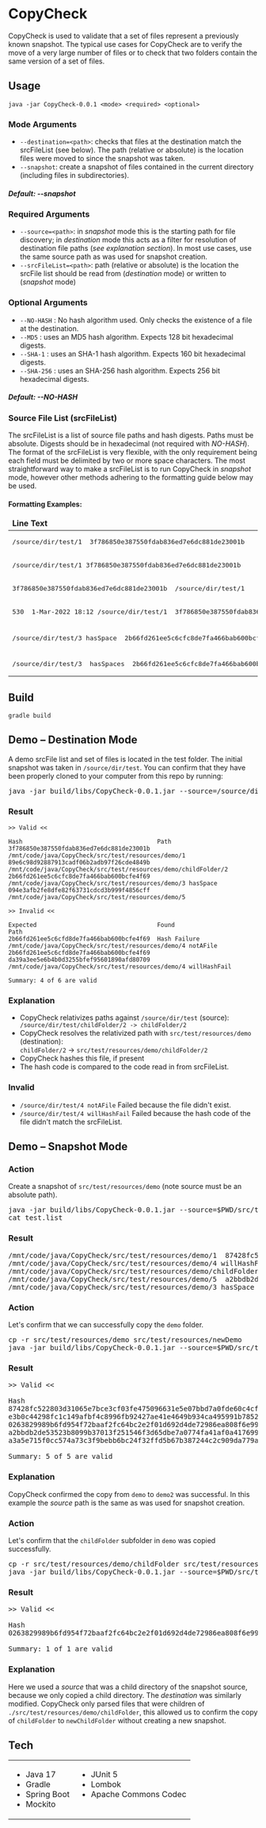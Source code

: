 # CopyCheck

CopyCheck is used to validate that a set of files represent a previously known snapshot.  The typical use cases for CopyCheck are to verify the move of a very large number of files or to check that two folders contain the same version of a set of files.

## Usage

```java -jar CopyCheck-0.0.1 <mode> <required> <optional>```

### Mode Arguments
* ```--destination=<path>```: checks that files at the destination match the srcFileList (see below).  The path (relative or absolute) is the location files were moved to since the snapshot was taken.
* ```--snapshot```: create a snapshot of files contained in the current directory (including files in subdirectories). 
##### Default: --snapshot
### Required Arguments
* ```--source=<path>```: in <em>snapshot</em> mode this is the starting path for file discovery; in <em>destination</em> mode this acts as a filter for resolution of destination file paths (<em>see explanation section</em>).  In most use cases, use the same source path as was used for snapshot creation.
* ```--srcFileList=<path>```: path (relative or absolute) is the location the srcFile list should be read from (<em>destination</em> mode) or written to (<em>snapshot</em> mode)
### Optional Arguments
* ```--NO-HASH``` : No hash algorithm used.  Only checks the existence of a file at the destination.
* ```--MD5``` : uses an MD5 hash algorithm.  Expects 128 bit hexadecimal digests.
* ```--SHA-1``` : uses an SHA-1 hash algorithm.  Expects 160 bit hexadecimal digests.
* ```--SHA-256``` : uses an SHA-256 hash algorithm.  Expects 256 bit hexadecimal digests.
##### Default: --NO-HASH
### Source File List (srcFileList)
The srcFileList is a list of source file paths and hash digests.  Paths must be absolute.  Digests should be in hexadecimal (not required with <em>NO-HASH</em>).   The format of the srcFileList is very flexible, with the only requirement being each field must be delimited by two or more space characters.  The most straightforward way to make a srcFileList is to run CopyCheck in <em>snapshot</em> mode, however other methods adhering to the formatting guide below may be used.

#### Formatting Examples:
<table> 
    <thead>
        <tr>
            <td>
                <b>Line Text</b>
            </td>
            <td>
                <b>Validity</b>
            </td>
            <td>
                <b>Explanation</b>
            </td>
        </tr>
    </thead>
    <tbody>
        <tr>
            <td>
                <pre>/source/dir/test/1  3f786850e387550fdab836ed7e6dc881de23001b</pre>
            </td>
            <td>
                OK!           
            </td>
            <td>
            </td>
        </tr>
        <tr>
          <td>
            <pre>/source/dir/test/1 3f786850e387550fdab836ed7e6dc881de23001b</pre> 
          </td>
          <td>
            NOT OK
          </td>
          <td>
            only single space between columns
          </td>
        </tr>
        <tr>
            <td>
                <pre>3f786850e387550fdab836ed7e6dc881de23001b  /source/dir/test/1</pre>
            </td>
            <td> 
                OK!
            </td>
            <td> 
            </td>
        </tr>
        <tr>     
            <td>
                <pre>530  1-Mar-2022 18:12 /source/dir/test/1  3f786850e387550fdab836ed7e6dc881de23001b</pre>
            </td>
            <td> 
                OK!
            </td>
            <td> 
            </td>
        </tr>
        <tr>     
            <td>
                <pre>/source/dir/test/3 hasSpace  2b66fd261ee5c6cfc8de7fa466bab600bcfe4f69</pre>
            </td>
            <td>
                OK!
            </td>
            <td> 
                parsed path is <code>/source/dir/test/3 hasSpace</code>
            </td>
        </tr>
        <tr>     
            <td>
                <pre>/source/dir/test/3  hasSpaces  2b66fd261ee5c6cfc8de7fa466bab600bcfe4f69</pre>
            </td>
            <td>
                OK!
            </td>
            <td> 
                parsed path is <code>/source/dir/test/3</code>
            </td>
        </tr>    
    </tbody>
</table> 

## Build
```gradle build```
## Demo – Destination Mode

A demo srcFile list and set of files is located in the test folder.  The initial snapshot was taken in ```/source/dir/test```.  You can confirm that they have been properly cloned to your computer from this repo by running:  

<div> <pre>java -jar build/libs/CopyCheck-0.0.1.jar --source=/source/dir/test --destination=src/test/resources/demo --srcFileList=src/test/resources/demo.list --SHA-1 </pre></div>

### Result
```
>> Valid << 

Hash                                      Path
3f786850e387550fdab836ed7e6dc881de23001b  /mnt/code/java/CopyCheck/src/test/resources/demo/1
89e6c98d92887913cadf06b2adb97f26cde4849b  /mnt/code/java/CopyCheck/src/test/resources/demo/childFolder/2
2b66fd261ee5c6cfc8de7fa466bab600bcfe4f69  /mnt/code/java/CopyCheck/src/test/resources/demo/3 hasSpace
094e3afb2fe8dfe82f63731cdcd3b999f4856cff  /mnt/code/java/CopyCheck/src/test/resources/demo/5

>> Invalid << 

Expected                                  Found                                     Path
2b66fd261ee5c6cfd8de7fa466bab600bcfe4f69  Hash Failure                              /mnt/code/java/CopyCheck/src/test/resources/demo/4 notAFile
2b66fd261ee5c6cfd8de7fa466bab600bcfe4f69  da39a3ee5e6b4b0d3255bfef95601890afd80709  /mnt/code/java/CopyCheck/src/test/resources/demo/4 willHashFail

Summary: 4 of 6 are valid
```
### Explanation
- CopyCheck relativizes paths against ```/source/dir/test``` (source): <div>```/source/dir/test/childFolder/2 -> childFolder/2```</div>
- CopyCheck resolves the relativized path with ```src/test/resources/demo``` (destination): <div>```childFolder/2``` -> ```src/test/resources/demo/childFolder/2```</div>
- CopyCheck hashes this file, if present
- The hash code is compared to the code read in from srcFileList.
### Invalid
- ```/source/dir/test/4 notAFile``` Failed because the file didn't exist.
- ```/source/dir/test/4 willHashFail``` Failed because the hash code of the file didn't match the srcFileList.

## Demo – Snapshot Mode

### Action
Create a snapshot of ```src/test/resources/demo``` (note source must be an absolute path).  
<div><pre>
java -jar build/libs/CopyCheck-0.0.1.jar --source=$PWD/src/test/resources/demo --srcFileList=test.list --SHA-256 --snapshot
cat test.list
</pre></div>

### Result
<pre>
/mnt/code/java/CopyCheck/src/test/resources/demo/1  87428fc522803d31065e7bce3cf03fe475096631e5e07bbd7a0fde60c4cf25c7
/mnt/code/java/CopyCheck/src/test/resources/demo/4 willHashFail  e3b0c44298fc1c149afbf4c8996fb92427ae41e4649b934ca495991b7852b855
/mnt/code/java/CopyCheck/src/test/resources/demo/childFolder/2  0263829989b6fd954f72baaf2fc64bc2e2f01d692d4de72986ea808f6e99813f
/mnt/code/java/CopyCheck/src/test/resources/demo/5  a2bbdb2de53523b8099b37013f251546f3d65dbe7a0774fa41af0a4176992fd4
/mnt/code/java/CopyCheck/src/test/resources/demo/3 hasSpace  a3a5e715f0cc574a73c3f9bebb6bc24f32ffd5b67b387244c2c909da779a1478
</pre>

### Action
Let's confirm that we can successfully copy the ```demo``` folder.
<div><pre>cp -r src/test/resources/demo src/test/resources/newDemo
java -jar build/libs/CopyCheck-0.0.1.jar --source=$PWD/src/test/resources/demo --srcFileList=test.list --SHA-256 --destination=src/test/resources/newDemo
</pre></div>

### Result
<pre>
>> Valid << 

Hash                                                              Path
87428fc522803d31065e7bce3cf03fe475096631e5e07bbd7a0fde60c4cf25c7  /mnt/code/java/CopyCheck/src/test/resources/newDemo/1
e3b0c44298fc1c149afbf4c8996fb92427ae41e4649b934ca495991b7852b855  /mnt/code/java/CopyCheck/src/test/resources/newDemo/4 willHashFail
0263829989b6fd954f72baaf2fc64bc2e2f01d692d4de72986ea808f6e99813f  /mnt/code/java/CopyCheck/src/test/resources/newDemo/childFolder/2
a2bbdb2de53523b8099b37013f251546f3d65dbe7a0774fa41af0a4176992fd4  /mnt/code/java/CopyCheck/src/test/resources/newDemo/5
a3a5e715f0cc574a73c3f9bebb6bc24f32ffd5b67b387244c2c909da779a1478  /mnt/code/java/CopyCheck/src/test/resources/newDemo/3 hasSpace

Summary: 5 of 5 are valid</pre>

### Explanation
CopyCheck confirmed the copy from ```demo``` to ```demo2``` was successful.  In this example the <em>source</em> path is the same as was used for snapshot creation.

### Action
Let's confirm that the ```childFolder``` subfolder in ```demo``` was copied successfully. 
<div><pre>cp -r src/test/resources/demo/childFolder src/test/resources/newChildFolder
java -jar build/libs/CopyCheck-0.0.1.jar --source=$PWD/src/test/resources/demo/childFolder --srcFileList=test.list --SHA-256 --destination=src/test/resources/newChildFolder"
</div></pre>

### Result
<pre>
>> Valid << 

Hash                                                              Path
0263829989b6fd954f72baaf2fc64bc2e2f01d692d4de72986ea808f6e99813f  /mnt/code/java/CopyCheck/src/test/resources/newChildFolder/2

Summary: 1 of 1 are valid
</pre>

### Explanation
Here we used a <em>source</em> that was a child directory of the snapshot source, because we only copied a child directory.  The <em>destination</em> was similarly modified.  CopyCheck only parsed files that were children of ```./src/test/resources/demo/childFolder```, this allowed us to confirm the copy of ```childFolder``` to ```newChildFolder``` without creating a new snapshot.

## Tech
<table>
    <tbody>
        <tr>
            <td>
                <ul> 
                    <li>Java 17</li>
                    <li>Gradle</li>
                    <li>Spring Boot</li>
                    <li>Mockito</li>
                </ul>
            </td>
            <td>
                <ul>
                    <li>JUnit 5</li>
                    <li>Lombok</li>
                    <li>Apache Commons Codec</li>
                </ul>
                <br>
            </td>
        </tr>
    </tbody>
</table>
